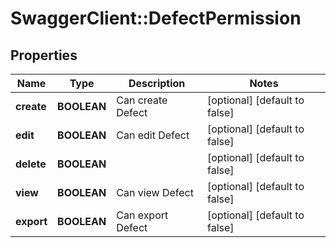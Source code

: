 # SwaggerClient::DefectPermission

## Properties
Name | Type | Description | Notes
------------ | ------------- | ------------- | -------------
**create** | **BOOLEAN** | Can create Defect | [optional] [default to false]
**edit** | **BOOLEAN** | Can edit Defect | [optional] [default to false]
**delete** | **BOOLEAN** |  | [optional] [default to false]
**view** | **BOOLEAN** | Can view Defect | [optional] [default to false]
**export** | **BOOLEAN** | Can export Defect | [optional] [default to false]


